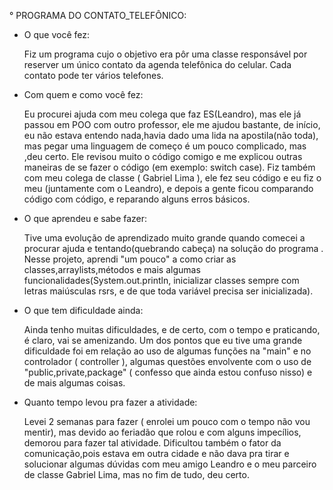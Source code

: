 ° PROGRAMA DO CONTATO_TELEFÔNICO:


- O que você fez:
  
  Fiz um programa cujo o objetivo era pôr uma classe responsável por reserver um único contato da agenda telefônica do celular. Cada contato pode ter vários telefones.
  
  
- Com quem e como você fez:

  Eu procurei ajuda com meu colega que faz ES(Leandro), mas ele já passou em POO com outro professor, ele me ajudou bastante, de      início, eu não estava entendo nada,havia dado uma lida na apostila(não toda), mas pegar uma linguagem
  de começo é um pouco complicado, mas ,deu certo. Ele revisou muito o código comigo e me explicou outras maneiras de se fazer
  o código (em exemplo: switch case). Fiz também com meu colega de classe ( Gabriel Lima ), ele fez seu código e eu fiz o meu (juntamente com o Leandro), e depois a gente ficou comparando código com código, e reparando alguns erros básicos.


- O que aprendeu e sabe fazer:
  
  Tive uma evolução de aprendizado muito grande quando comecei a procurar ajuda e tentando(quebrando cabeça) na solução do programa 
  . Nesse projeto, aprendi "um pouco" a como criar as classes,arraylists,métodos e mais algumas funcionalidades(System.out.println,
  inicializar classes sempre com letras maiúsculas rsrs, e de que toda variável precisa ser inicializada).

- O que tem dificuldade ainda:
  
  Ainda tenho muitas dificuldades, e de certo, com o tempo e praticando, é claro, vai se amenizando. Um dos pontos que eu tive uma
  grande dificuldade foi em relação ao uso de algumas funções na "main" e no controlador ( controller ), algumas questões envolvente com o uso de "public,private,package" ( confesso que ainda estou confuso nisso) e de mais algumas coisas.


- Quanto tempo levou pra fazer a atividade:
  
  Levei 2 semanas para fazer ( enrolei um pouco com o tempo não vou mentir), mas devido ao feriadão que rolou e com alguns impecílios, demorou para fazer tal atividade. Dificultou também o fator da comunicação,pois estava em outra cidade e não dava pra tirar e solucionar algumas dúvidas com meu amigo Leandro e o meu parceiro de classe Gabriel Lima, mas no fim de tudo, deu certo.
